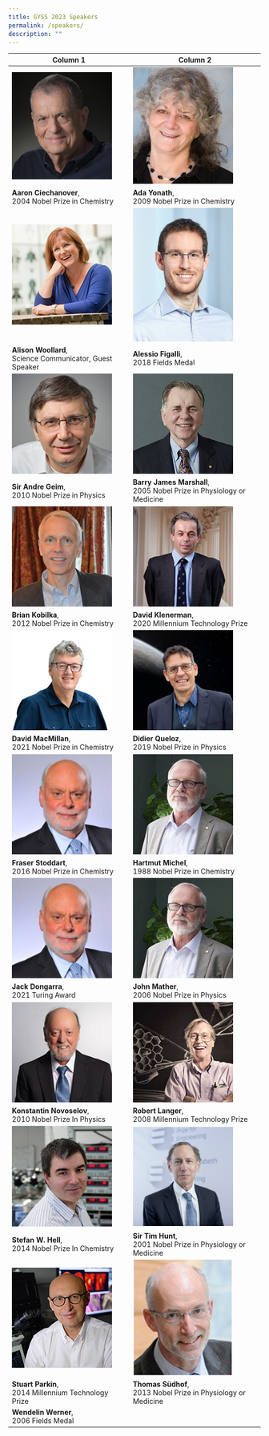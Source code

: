 ```yaml
---
title: GYSS 2023 Speakers
permalink: /speakers/
description: ""
---
```




| Column 1 | Column 2 |
| -------- | -------- |
| <img src="/images/GYSS%202022/aaron%20c.png" alt="Aaron Ciechanover" style="width:200px"> | <img src="/images/GYSS%202022/ada%20yonath.jpg" alt="Ada Yonath" style="width:200px">
| **Aaron Ciechanover**, <br> 2004 Nobel Prize in Chemistry | **Ada Yonath**, <br> 2009 Nobel Prize in Chemistry
| <img src="/images/GYSS%202022/alison.jpg" alt="Alison Woollard" style="width:200px"> | <img src="/images/GYSS%202022/alessio.jpg" alt="Alessio Figalli" style="width:200px"> |
| **Alison Woollard**, <br> Science Communicator, Guest Speaker | **Alessio Figalli**, <br> 2018 Fields Medal
| <img src="/images/GYSS%202022/andre%20geim.jpg" alt="Andre Geim" style="width:200px"> | <img src="/images/GYSS%202022/barry%20marshall.jpg" alt="Barry James Marshall" style="width:200px">|
| **Sir Andre Geim**, <br> 2010 Nobel Prize in Physics | **Barry James Marshall**, <br> 2005 Nobel Prize in Physiology or Medicine
| <img src="/images/GYSS%202022/brian%20kobilka.jpg" alt="Brian Kobilka" style="width:200px"> | <img src="/images/GYSS%202022/david%20klenerman.jpg" alt="David Klenerman" style="width:200px"> |
| **Brian Kobilka**, <br> 2012 Nobel Prize in Chemistry | **David Klenerman**, <br> 2020 Millennium Technology Prize
| <img src="/images/GYSS%202022/david%20macmillan.jpg" alt="David MacMillan" style="width:200px"> | <img src="/images/GYSS%202022/didier%20queloz.png" alt="Didier Queloz" style="width:200px"> |
| **David MacMillan**, <br> 2021 Nobel Prize in Chemistry | **Didier Queloz**, <br> 2019 Nobel Prize in Physics
| <img src="/images/GYSS%202022/frasser%20stoddart.jpg" alt="David MacMillan" style="width:200px"> | <img src="/images/GYSS%202022/hartmut.jpg" alt="Hartmut Michel" style="width:200px"> |
| **Fraser Stoddart**, <br> 2016 Nobel Prize in Chemistry | **Hartmut Michel**, <br> 1988 Nobel Prize in Chemistry
| <img src="/images/GYSS%202022/frasser%20stoddart.jpg" alt="Fraser Stoddar" style="width:200px"> | <img src="/images/GYSS%202022/hartmut.jpg" alt="Hartmut Michel" style="width:200px">
| **Jack Dongarra**, <br> 2021 Turing Award | **John Mather**, <br> 2006 Nobel Prize in Physics
| <img src="/images/GYSS%202022/jack%20dongarra.jpeg" alt="Jack Dongarra" style="width:200px"> | <img src="/images/GYSS%202022/john%20mather.jpg" alt="John Mather" style="width:200px">
| **Konstantin Novoselov**, <br> 2010 Nobel Prize In Physics | **Robert Langer**, <br> 2008 Millennium Technology Prize
| <img src="/images/GYSS%202022/konstantin.jpg" alt="Konstantin Novoselov" style="width:200px"> | <img src="/images/GYSS%202022/robert%20langer.jpg" alt="Robert Langer" style="width:200px">
| **Stefan W. Hell**, <br> 2014 Nobel Prize In Chemistry | **Sir Tim Hunt**, <br> 2001 Nobel Prize in Physiology or Medicine
| <img src="/images/GYSS%202022/stefan%20hell.jpg" alt="Konstantin Novoselov" style="width:200px"> | <img src="/images/GYSS%202022/stuart%20parkin.png" alt="Robert Langer" style="width:200px">
| **Stuart Parkin**, <br> 2014 Millennium Technology Prize | **Thomas Südhof**, <br> 2013 Nobel Prize in Physiology or Medicine
| **Wendelin Werner**, <br> 2006 Fields Medal | 